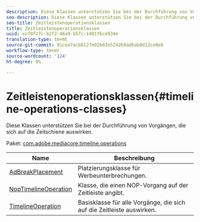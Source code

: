 ```yaml
---
description: Diese Klassen unterstützen Sie bei der Durchführung von Vorgängen, die sich auf die Zeitschiene auswirken.
seo-description: Diese Klassen unterstützen Sie bei der Durchführung von Vorgängen, die sich auf die Zeitschiene auswirken.
seo-title: Zeitleistenoperationsklassen
title: Zeitleistenoperationsklassen
uuid: ecf0f27c-b2f2-46a9-b57c-1401f6ce934e
translation-type: tm+mt
source-git-commit: 91cea7acb8127e02b82e5242b9ad6ab0d12ce0eb
workflow-type: tm+mt
source-wordcount: '124'
ht-degree: 0%

---
```



# Zeitleistenoperationsklassen{#timeline-operations-classes}

Diese Klassen unterstützen Sie bei der Durchführung von Vorgängen, die sich auf die Zeitschiene auswirken.

Paket: [com.adobe.mediacore.timeline.operations](https://help.adobe.com/en_US/primetime/api/psdk/asdoc-dhls_1.4/com/adobe/mediacore/timeline/operations/package-detail.html)

| Name | Beschreibung |
|---|---|
| [AdBreakPlacement](https://help.adobe.com/en_US/primetime/api/psdk/asdoc-dhls_1.4/com/adobe/mediacore/timeline/operations/AdBreakPlacement.html) | Platzierungsklasse für Werbeunterbrechungen. |
| [NopTimelineOperation](https://help.adobe.com/en_US/primetime/api/psdk/asdoc-dhls_1.4/com/adobe/mediacore/timeline/operations/NopTimelineOperation.html) | Klasse, die einen NOP-Vorgang auf der Zeitleiste angibt. |
| [TimelineOperation](https://help.adobe.com/en_US/primetime/api/psdk/asdoc-dhls_1.4/com/adobe/mediacore/timeline/operations/TimelineOperation.html) | Basisklasse für alle Vorgänge, die sich auf die Zeitleiste auswirken. |